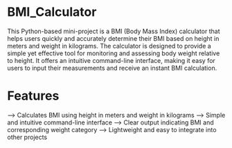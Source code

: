 # BMI_Calculator
This Python-based mini-project is a BMI (Body Mass Index) calculator that helps users quickly and accurately determine their BMI based on height in meters and weight in kilograms. 
The calculator is designed to provide a simple yet effective tool for monitoring and assessing body weight relative to height.
It offers an intuitive command-line interface, making it easy for users to input their measurements and receive an instant BMI calculation.

# Features
--> Calculates BMI using height in meters and weight in kilograms
--> Simple and intuitive command-line interface
--> Clear output indicating BMI and corresponding weight category
--> Lightweight and easy to integrate into other projects
